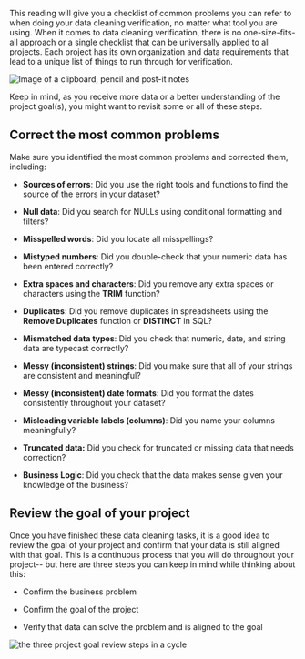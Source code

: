 
This reading will give you a checklist of common problems you can refer to when doing your data cleaning verification, no matter what tool you are using. When it comes to data cleaning verification, there is no one-size-fits-all approach or a single checklist that can be universally applied to all projects. Each project has its own organization and data requirements that lead to a unique list of things to run through for verification. 

![Image of a clipboard, pencil and post-it notes](https://d3c33hcgiwev3.cloudfront.net/imageAssetProxy.v1/_GTroK8bT9Ck66CvGy_QjQ_178378e08c49411dbcd1254727c7b9e3_Screen-Shot-2021-03-05-at-1.06.55-PM.png?expiry=1628726400000&hmac=AlyOiMVchpc-topNK-E4dC2EtS4n0kb2fH0lLRyWKU4)

Keep in mind, as you receive more data or a better understanding of the project goal(s), you might want to revisit some or all of these steps. 

## Correct the most common problems

Make sure you identified the most common problems and corrected them, including:

-   **Sources of errors**: Did you use the right tools and functions to find the source of the errors in your dataset?
    
-   **Null data**: Did you search for NULLs using conditional formatting and filters?
    
-   **Misspelled words**: Did you locate all misspellings?
    
-   **Mistyped numbers**: Did you double-check that your numeric data has been entered correctly?
    
-   **Extra spaces and characters**: Did you remove any extra spaces or characters using the **TRIM** function?
    
-   **Duplicates**: Did you remove duplicates in spreadsheets using the **Remove Duplicates** function or **DISTINCT** in SQL?
    

-   **Mismatched data types**: Did you check that numeric, date, and string data are typecast correctly?
    
-   **Messy (inconsistent) strings**: Did you make sure that all of your strings are consistent and meaningful?
    
-   **Messy (inconsistent) date formats**: Did you format the dates consistently throughout your dataset?
    
-   **Misleading variable labels (columns)**: Did you name your columns meaningfully?
    
-   **Truncated data:** Did you check for truncated or missing data that needs correction?
    
-   **Business Logic**: Did you check that the data makes sense given your knowledge of the business? 
    

## Review the goal of your project

Once you have finished these data cleaning tasks, it is a good idea to review the goal of your project and confirm that your data is still aligned with that goal. This is a continuous process that you will do throughout your project-- but here are three steps you can keep in mind while thinking about this: 

-   Confirm the business problem 
    
-   Confirm the goal of the project
    
-   Verify that data can solve the problem and is aligned to the goal
    

![the three project goal review steps in a cycle](https://d3c33hcgiwev3.cloudfront.net/imageAssetProxy.v1/NOCcbzNoT1GgnG8zaI9RGg_355f065c74e64e1f954c26078b22e873_Screen-Shot-2021-01-22-at-6.04.53-PM.png?expiry=1628726400000&hmac=TiWm_hNINm79dQqwAlkop-2OzV6PKpdmahNxh1xTmek)